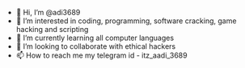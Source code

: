 - 👋 Hi, I’m @adi3689
- 👀 I’m interested in coding, programming, software cracking, game hacking and scripting
- 🌱 I’m currently learning all computer languages
- 💞️ I’m looking to collaborate with ethical hackers
- 📫 How to reach me my telegram id - itz_aadi_3689

<!---
adi3689/adi3689 is a ✨ special ✨ repository because its `README.md` (this file) appears on your GitHub profile.
You can click the Preview link to take a look at your changes.
--->

